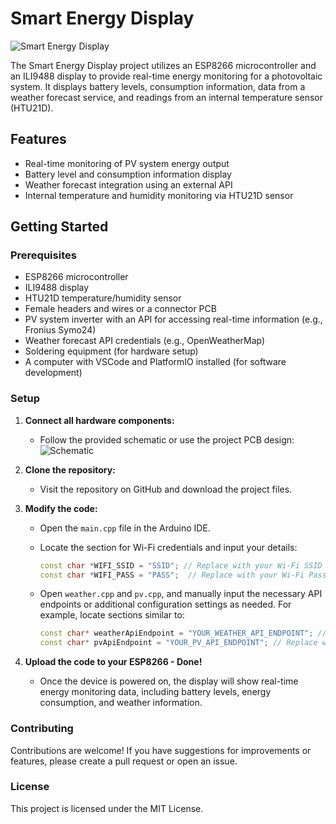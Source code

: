 # Smart Energy Display

![Smart Energy Display](https://github.com/user-attachments/assets/faa0a9b6-2562-4863-b81f-c6f07d383fd3)

The Smart Energy Display project utilizes an ESP8266 microcontroller and an ILI9488 display to provide real-time energy monitoring for a photovoltaic system. It displays battery levels, consumption information, data from a weather forecast service, and readings from an internal temperature sensor (HTU21D).

## Features

- Real-time monitoring of PV system energy output
- Battery level and consumption information display
- Weather forecast integration using an external API
- Internal temperature and humidity monitoring via HTU21D sensor

## Getting Started

### Prerequisites


- ESP8266 microcontroller
- ILI9488 display
- HTU21D temperature/humidity sensor
- Female headers and wires or a connector PCB
- PV system inverter with an API for accessing real-time information (e.g., Fronius Symo24)
- Weather forecast API credentials (e.g., OpenWeatherMap)
- Soldering equipment (for hardware setup)
- A computer with VSCode and PlatformIO installed (for software development)

### Setup

1. **Connect all hardware components:**
    - Follow the provided schematic or use the project PCB design:
      ![Schematic](https://github.com/user-attachments/assets/9f393ba8-d408-4580-9a5c-d769d9b3bdb2)

2. **Clone the repository:**
    - Visit the repository on GitHub and download the project files.

3. **Modify the code:**
    - Open the `main.cpp` file in the Arduino IDE.
    - Locate the section for Wi-Fi credentials and input your details:
      ```cpp
      const char *WIFI_SSID = "SSID"; // Replace with your Wi-Fi SSID
      const char *WIFI_PASS = "PASS";  // Replace with your Wi-Fi Password
      ```

    - Open `weather.cpp` and `pv.cpp`, and manually input the necessary API endpoints or additional configuration settings as needed. For example, locate sections similar to:
      ```cpp
      const char* weatherApiEndpoint = "YOUR_WEATHER_API_ENDPOINT"; // Replace with your Weather API endpoint
      const char* pvApiEndpoint = "YOUR_PV_API_ENDPOINT"; // Replace with your PV API endpoint
      ```

4. **Upload the code to your ESP8266 - Done!**

    - Once the device is powered on, the display will show real-time energy monitoring data, including battery levels, energy consumption, and weather information.

### Contributing

Contributions are welcome! If you have suggestions for improvements or features, please create a pull request or open an issue.

### License

This project is licensed under the MIT License.
